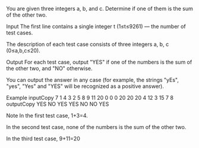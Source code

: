 You are given three integers a, b, and c. Determine if one of them is the sum of the other two.

Input
The first line contains a single integer t (1≤t≤9261) — the number of test cases.

The description of each test case consists of three integers a, b, c (0≤a,b,c≤20).

Output
For each test case, output "YES" if one of the numbers is the sum of the other two, and "NO" otherwise.

You can output the answer in any case (for example, the strings "yEs", "yes", "Yes" and "YES" will be recognized as a positive answer).

Example
inputCopy
7
1 4 3
2 5 8
9 11 20
0 0 0
20 20 20
4 12 3
15 7 8
outputCopy
YES
NO
YES
YES
NO
NO
YES

Note
In the first test case, 1+3=4.

In the second test case, none of the numbers is the sum of the other two.

In the third test case, 9+11=20
